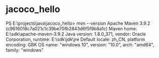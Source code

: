 # jacoco_hello
PS E:\projects\java\jacoco_hello> mvn --version
Apache Maven 3.9.2 (c9616018c7a021c1c39be70fb2843d6f5f9b8a1c)
Maven home: E:\sdk\apache-maven-3.9.2
Java version: 1.8.0_371, vendor: Oracle Corporation, runtime: E:\sdk\jdk\jre
Default locale: zh_CN, platform encoding: GBK
OS name: "windows 10", version: "10.0", arch: "amd64", family: "windows"

